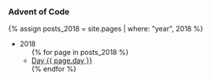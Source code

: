 ### Advent of Code

{% assign posts_2018 = site.pages | where: "year", 2018 %}
<ul>
    <li>2018
        <ul>
            {% for page in posts_2018 %}
                <li><a href="{{ page.path | relative_url }}">Day {{ page.day }}</a></li>
            {% endfor %}
        </ul>
    </li>
</ul>

<!-- - [2018]({{ "/2018/day/1" | relative_url }}) -->

